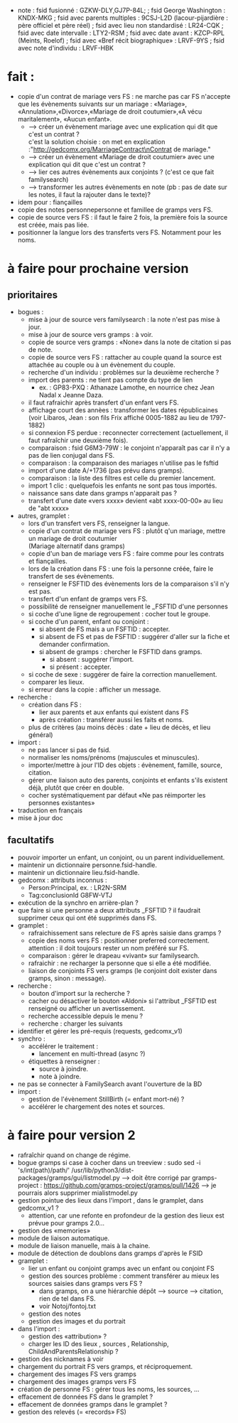 
* note : fsid fusionné : GZKW-DLY,GJ7P-84L;
        ; fsid George Washington : KNDX-MKG
	; fsid avec parents multiples : 9CSJ-L2D (lacour-pijardière : père officiel et père réel)
	; fsid avec lieu non standardisé : LR24-CQK
	; fsid avec date intervalle : LTY2-RSM
	; fsid avec date avant :  KZCP-RPL (Meints, Roelof)
	; fsid avec «Bref récit biographique» : LRVF-9YS
    ; fsid avec note d'individu : LRVF-HBK
# fait :
  * copie d'un contrat de mariage vers FS : ne marche pas car FS n'accepte que les évènements suivants sur un mariage : «Mariage», «Annulation»,«Divorce»,«Mariage de droit coutumier»,«A vécu maritalement», «Aucun enfant».
    * --> créer un évènement mariage avec une explication qui dit que c'est un contrat ?  
	  c'est la solution choisie : on met en explication :"http://gedcomx.org/MarriageContract\nContrat de mariage."
    * --> créer un évènement «Mariage de droit coutumier» avec une explication qui dit que c'est un contrat ?  
    * --> lier ces autres évènements aux conjoints ? (c'est ce que fait familysearch)
    * --> transformer les autres évènements en note (pb : pas de date sur les notes, il faut la rajouter dans le texte)?
  * idem pour : fiançailles
  * copie des notes personnepersonne et famillee de gramps vers FS.
  * copie de source vers FS : il faut le faire 2 fois, la première fois la source est créée, mais pas liée.
  * positionner la langue lors des transferts vers FS. Notamment pour les noms.

# à faire pour prochaine version
## prioritaires
* bogues :
  * mise à jour de source vers familysearch : la note n'est pas mise à jour.
  * mise à jour de source vers gramps : à voir.
  * copie de source vers gramps : «None» dans la note de citation si pas de note.
  * copie de source vers FS : rattacher au couple quand la source est attachée au couple ou à un évènement du couple.
  * recherche d'un individu : problèmes sur la deuxième recherche ?
  * import des parents : ne tient pas compte du type de lien
    * ex. : GP83-PXQ : Athanaze Lamothe, en nourrice chez Jean Nadal x Jeanne Daza.
  * il faut rafraichir après transfert d'un enfant vers FS.
  * affichage court des annèes : transformer les dates républicaines (voir Libaros, Jean : son fils Frix affiché 0005-1882 au lieu de 1797-1882)
  * si connexion FS perdue : reconnecter correctement (actuellement, il faut rafraîchir une deuxième fois).
  * comparaison : fsid G6M3-79W : le conjoint n'apparaît pas car il n'y a pas de lien conjugal dans FS.
  * comparaison : la comparaison des mariages n'utilise pas le fsftid
  * import d'une date A/+1736 (pas prévu dans gramps).
  * comparaison : la liste des filtres est celle du premier lancement.
  * import 1 clic : quelquefois les enfants ne sont pas tous importés.
  * naissance sans date dans gramps n'apparait pas ?
  * transfert d'une date «vers xxxx» devient «abt xxxx-00-00» au lieu de "abt xxxx»
* autres, gramplet :
  * lors d'un transfert vers FS, renseigner la langue.
  * copie d'un contrat de mariage vers FS : plutôt q'un mariage, mettre un mariage de droit coutumier  
     (Mariage alternatif dans gramps)
  * copie d'un ban de mariage vers FS : faire comme pour les contrats et fiançailles.
  * lors de la création dans FS : une fois la personne créée, faire le transfert de ses évènements.
  * renseigner le FSFTID des évènements lors de la comparaison s'il n'y est pas.
  * transfert d'un enfant de gramps vers FS.
  * possibilité de renseigner manuellement le \_FSFTID d'une personnes
  * si coche d'une ligne de regroupement : cocher tout le groupe.
  * si coche d'un parent, enfant ou conjoint :
    * si absent de FS mais a un FSFTID : accepter.
    * si absent de FS et pas de FSFTID : suggérer d'aller sur la fiche et demander confirmation.
    * si absent de gramps : chercher le FSFTID dans gramps.
      * si absent : suggérer l'import.
      * si présent : accepter.
  * si coche de sexe : suggérer de faire la correction manuellement.
  * comparer les lieux.
  * si erreur dans la copie : afficher un message.
* recherche :
  * création dans FS :
    * lier aux parents et aux enfants qui existent dans FS
    * après création : transférer aussi les faits et noms.
  * plus de critères (au moins décès : date + lieu de décès, et lieu général)
* import :
  * ne pas lancer si pas de fsid.
  * normaliser les noms/prénoms (majuscules et minuscules).
  * importer/mettre à jour l'ID des objets : évènement, famille, source, citation.
  * gérer une liaison auto des parents, conjoints et enfants s'ils existent déjà, plutôt que créer en double.
  * cocher systématiquement par défaut «Ne pas réimporter les personnes existantes»
* traduction en français
* mise à jour doc
## facultatifs
* pouvoir importer un enfant, un conjoint, ou un parent individuellement.
* maintenir un dictionnaire personne.fsid-handle.
* maintenir un dictionnaire lieu.fsid-handle.
* gedcomx : attributs inconnus :
  * Person:Principal, ex. : LR2N-SRM
  * Tag:conclusionId G8FW-VTJ
* exécution de la synchro en arrière-plan ?
* que faire si une personne a deux attributs \_FSFTID ?
	il faudrait supprimer ceux qui ont été supprimés dans FS.
* gramplet :
  * rafraichissement sans relecture de FS après saisie dans gramps ?
  * copie des noms vers FS : positionner preferred correctement.
	attention : il doit toujours rester un nom préféré sur FS.
  * comparaison : gérer le drapeau «vivant» sur familysearch.
  * rafraichir : ne recharger la personne que si elle a été modifiée.
  * liaison de conjoints FS vers gramps (le conjoint doit exister dans gramps, sinon : message).
* recherche :
  * bouton d'import sur la recherche ?
  * cacher ou désactiver le bouton «Aldoni» si l'attribut \_FSFTID est renseigné
	ou afficher un avertissement.
  * recherche accessible depuis le menu ?
  * recherche : charger les suivants
* identifier et gérer les pré-requis (requests, gedcomx\_v1)
* synchro :
  * accélérer le traitement :
    * lancement en multi-thread (async ?)
  * étiquettes à renseigner :
    * source à joindre.
    * note à joindre.
* ne pas se connecter à FamilySearch avant l'ouverture de la BD
* import :
  * gestion de l'évènement StillBirth (= enfant mort-né) ?
  * accélérer le chargement des notes et sources.

# à faire pour version 2

* rafraîchir quand on change de régime.
* bogue gramps si case à cocher dans un treeview : sudo sed -i 's/int(path)/path/' /usr/lib/python3/dist-packages/gramps/gui/listmodel.py
	--> doit être corrigé par gramps-project : https://github.com/gramps-project/gramps/pull/1426
	--> je pourrais alors supprimer mialistmodel.py
* gestion pointue des lieux dans l'import , dans le gramplet, dans gedcomx\_v1 ?
  - attention, car une refonte en profondeur de la gestion des lieux est prévue pour gramps 2.0…
* gestion des «memories»
* module de liaison automatique.
* module de liaison manuelle, mais à la chaine.
* module de détection de doublons dans gramps d'après le FSID
* gramplet :
  * lier un enfant ou conjoint gramps avec un enfant ou conjoint FS
  * gestion des sources
    problème : comment transférer au mieux les sources saisies dans gramps vers FS ?
      - dans gramps, on a une hiérarchie dépôt --> source --> citation, rien de tel dans FS.
      - voir Notoj/fontoj.txt
  * gestion des notes
  * gestion des images et du portrait
* dans l'import :
  * gestion des «attribution» ?
  * charger les ID des lieux , sources , Relationship, ChildAndParentsRelationship ?
* gestion des nicknames à voir
* chargement du portrait FS vers gramps, et réciproquement.
* chargement des images FS vers gramps
* chargement des images gramps vers FS
* création de personne FS : gérer tous les noms, les sources, …
* effacement de données FS dans le gramplet ?
* effacement de données gramps dans le gramplet ?
* gestion des relevés (= «records» FS)


